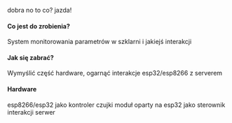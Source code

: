 dobra no to co?
jazda!

#### Co jest do zrobienia?
System monitorowania parametrów w szklarni i jakiejś interakcji

#### Jak się zabrać?
Wymyślić część hardware, ogarnąć interakcje esp32/esp8266 z serverem

#### Hardware
esp8266/esp32 jako kontroler czujki
moduł oparty na esp32 jako sterownik interakcji
serwer
